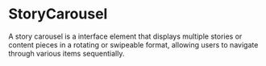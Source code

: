 # StoryCarousel
A story carousel is a interface element that displays multiple stories or content pieces in a rotating or swipeable format, allowing users to navigate through various items sequentially.
